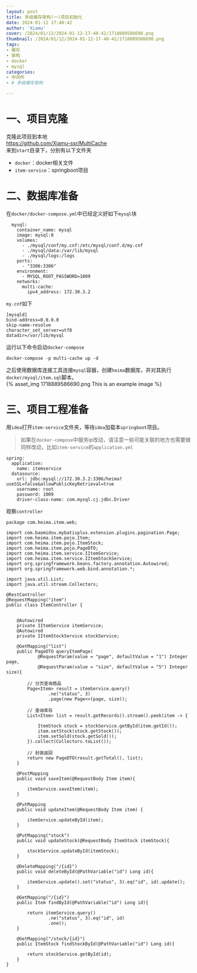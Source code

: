 ```yaml
---
layout: post
title: 多级缓存架构(一)项目初始化
date: 2024-01-12 17:40:42
author: 'Xiamu'
cover: /2024/01/12/2024-01-12-17-40-42/1718889586690.png
thumbnail: /2024/01/12/2024-01-12-17-40-42/1718889586690.png
tags:
- 缓存
- 架构
- docker
- mysql
categories:
- 中间件
- # 多级缓存架构

---
```



# 一、项目克隆

克隆此项目到本地  
<https://github.com/Xiamu-ssr/MultiCache>  
来到`start`目录下，分别有以下文件夹

* `docker`：docker相关文件
* `item-service`：springboot项目

# 二、数据库准备

在`docker/docker-compose.yml`中已经定义好如下`mysql`块

```prism language-yaml
  mysql:
    container_name: mysql
    image: mysql:8
    volumes:
      - ./mysql/conf/my.cnf:/etc/mysql/conf.d/my.cnf
      - ./mysql/data:/var/lib/mysql
      - ./mysql/logs:/logs
    ports:
      - "3306:3306"
    environment:
      - MYSQL_ROOT_PASSWORD=1009
    networks:
      multi-cache:
        ipv4_address: 172.30.3.2
```

`my.cnf`如下

```prism language-bash
[mysqld]
bind-address=0.0.0.0
skip-name-resolve
character_set_server=utf8
datadir=/var/lib/mysql
```

运行以下命令启动`docker-compose`

```prism language-bash
docker-compose -p multi-cache up -d
```

之后使用数据库连接工具连接`mysql`容器，创建`heima`数据库，并对其执行`docker/mysql/item.sql`脚本。  
{% asset_img 1718889586690.png This is an example image %}

# 三、项目工程准备

用`idea`打开`item-service`文件夹，等待`idea`加载本`springboot`项目。
> 如果在`docker-compose`中服务ip改动，请注意一些可能关联的地方也需要做同样改动，比如`item-service`的`application.yml`

```prism language-yaml
spring:
  application:
    name: itemservice
  datasource:
    url: jdbc:mysql://172.30.3.2:3306/heima?useSSL=false&allowPublicKeyRetrieval=true
    username: root
    password: 1009
    driver-class-name: com.mysql.cj.jdbc.Driver
```

观察`controller`

```prism language-java
package com.heima.item.web;

import com.baomidou.mybatisplus.extension.plugins.pagination.Page;
import com.heima.item.pojo.Item;
import com.heima.item.pojo.ItemStock;
import com.heima.item.pojo.PageDTO;
import com.heima.item.service.IItemService;
import com.heima.item.service.IItemStockService;
import org.springframework.beans.factory.annotation.Autowired;
import org.springframework.web.bind.annotation.*;

import java.util.List;
import java.util.stream.Collectors;

@RestController
@RequestMapping("item")
public class ItemController {
   

    @Autowired
    private IItemService itemService;
    @Autowired
    private IItemStockService stockService;

    @GetMapping("list")
    public PageDTO queryItemPage(
            @RequestParam(value = "page", defaultValue = "1") Integer page,
            @RequestParam(value = "size", defaultValue = "5") Integer size){
   
        // 分页查询商品
        Page<Item> result = itemService.query()
                .ne("status", 3)
                .page(new Page<>(page, size));

        // 查询库存
        List<Item> list = result.getRecords().stream().peek(item -> {
   
            ItemStock stock = stockService.getById(item.getId());
            item.setStock(stock.getStock());
            item.setSold(stock.getSold());
        }).collect(Collectors.toList());

        // 封装返回
        return new PageDTO(result.getTotal(), list);
    }

    @PostMapping
    public void saveItem(@RequestBody Item item){
   
        itemService.saveItem(item);
    }

    @PutMapping
    public void updateItem(@RequestBody Item item) {
   
        itemService.updateById(item);
    }

    @PutMapping("stock")
    public void updateStock(@RequestBody ItemStock itemStock){
   
        stockService.updateById(itemStock);
    }

    @DeleteMapping("/{id}")
    public void deleteById(@PathVariable("id") Long id){
   
        itemService.update().set("status", 3).eq("id", id).update();
    }

    @GetMapping("/{id}")
    public Item findById(@PathVariable("id") Long id){
   
        return itemService.query()
                .ne("status", 3).eq("id", id)
                .one();
    }

    @GetMapping("/stock/{id}")
    public ItemStock findStockById(@PathVariable("id") Long id){
   
        return stockService.getById(id);
    }
}

```

